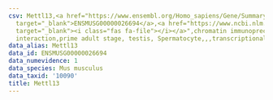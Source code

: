 ```yaml
---
csv: Mettl13,<a href="https://www.ensembl.org/Homo_sapiens/Gene/Summary?db=core;g=ENSMUSG00000026694"
  target="_blank">ENSMUSG00000026694</a>,<a href="https://www.ncbi.nlm.nih.gov/pubmed/25450459"
  target="_blank"><i class="fas fa-file"></i></a>",chromatin immunoprecipitation assay,direct
  interaction,prime adult stage, testis, Spermatocyte,,,transcriptional regulation,
data_alias: Mettl13
data_id: ENSMUSG00000026694
data_numevidence: 1
data_species: Mus musculus
data_taxid: '10090'
title: Mettl13
---
```

